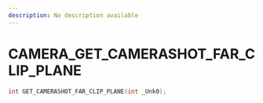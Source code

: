 ```yaml
---
description: No description available 
---
```


# CAMERA\_GET_CAMERASHOT_FAR_CLIP_PLANE

```cpp
int GET_CAMERASHOT_FAR_CLIP_PLANE(int _Unk0);
```